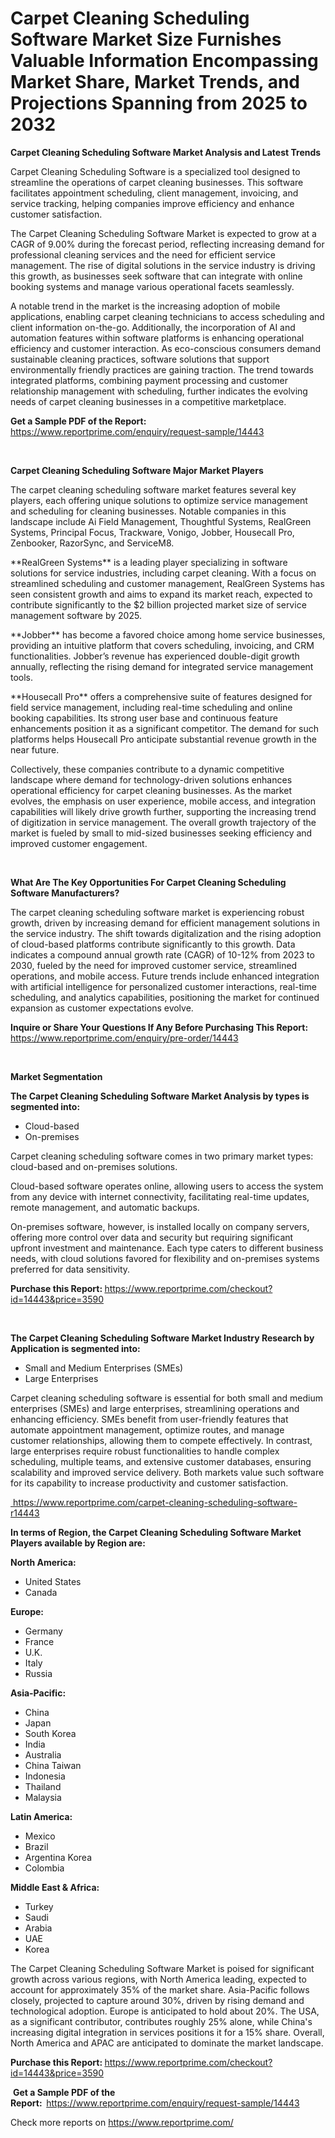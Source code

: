 <p><h1>Carpet Cleaning Scheduling Software Market Size Furnishes Valuable Information Encompassing Market Share, Market Trends, and Projections Spanning from 2025 to 2032</h1></p><p><strong>Carpet Cleaning Scheduling Software Market Analysis and Latest Trends</strong></p>
<p><p>Carpet Cleaning Scheduling Software is a specialized tool designed to streamline the operations of carpet cleaning businesses. This software facilitates appointment scheduling, client management, invoicing, and service tracking, helping companies improve efficiency and enhance customer satisfaction. </p><p>The Carpet Cleaning Scheduling Software Market is expected to grow at a CAGR of 9.00% during the forecast period, reflecting increasing demand for professional cleaning services and the need for efficient service management. The rise of digital solutions in the service industry is driving this growth, as businesses seek software that can integrate with online booking systems and manage various operational facets seamlessly.</p><p>A notable trend in the market is the increasing adoption of mobile applications, enabling carpet cleaning technicians to access scheduling and client information on-the-go. Additionally, the incorporation of AI and automation features within software platforms is enhancing operational efficiency and customer interaction. As eco-conscious consumers demand sustainable cleaning practices, software solutions that support environmentally friendly practices are gaining traction. The trend towards integrated platforms, combining payment processing and customer relationship management with scheduling, further indicates the evolving needs of carpet cleaning businesses in a competitive marketplace.</p></p>
<p><strong>Get a Sample PDF of the Report:&nbsp;</strong> <a href="https://www.reportprime.com/enquiry/request-sample/14443?utm_campaign=3073&utm_medium=2&utm_source=Github&utm_content=ia&utm_term=20032025&utm_id=carpet-cleaning-scheduling-software">https://www.reportprime.com/enquiry/request-sample/14443</a></p>
<p>&nbsp;</p>
<p><strong>Carpet Cleaning Scheduling Software Major Market Players</strong></p>
<p><p>The carpet cleaning scheduling software market features several key players, each offering unique solutions to optimize service management and scheduling for cleaning businesses. Notable companies in this landscape include Ai Field Management, Thoughtful Systems, RealGreen Systems, Principal Focus, Trackware, Vonigo, Jobber, Housecall Pro, Zenbooker, RazorSync, and ServiceM8.</p><p>**RealGreen Systems** is a leading player specializing in software solutions for service industries, including carpet cleaning. With a focus on streamlined scheduling and customer management, RealGreen Systems has seen consistent growth and aims to expand its market reach, expected to contribute significantly to the $2 billion projected market size of service management software by 2025.</p><p>**Jobber** has become a favored choice among home service businesses, providing an intuitive platform that covers scheduling, invoicing, and CRM functionalities. Jobber’s revenue has experienced double-digit growth annually, reflecting the rising demand for integrated service management tools. </p><p>**Housecall Pro** offers a comprehensive suite of features designed for field service management, including real-time scheduling and online booking capabilities. Its strong user base and continuous feature enhancements position it as a significant competitor. The demand for such platforms helps Housecall Pro anticipate substantial revenue growth in the near future.</p><p>Collectively, these companies contribute to a dynamic competitive landscape where demand for technology-driven solutions enhances operational efficiency for carpet cleaning businesses. As the market evolves, the emphasis on user experience, mobile access, and integration capabilities will likely drive growth further, supporting the increasing trend of digitization in service management. The overall growth trajectory of the market is fueled by small to mid-sized businesses seeking efficiency and improved customer engagement.</p></p>
<p>&nbsp;</p>
<p><strong>What Are The Key Opportunities For Carpet Cleaning Scheduling Software Manufacturers?</strong></p>
<p><p>The carpet cleaning scheduling software market is experiencing robust growth, driven by increasing demand for efficient management solutions in the service industry. The shift towards digitalization and the rising adoption of cloud-based platforms contribute significantly to this growth. Data indicates a compound annual growth rate (CAGR) of 10-12% from 2023 to 2030, fueled by the need for improved customer service, streamlined operations, and mobile access. Future trends include enhanced integration with artificial intelligence for personalized customer interactions, real-time scheduling, and analytics capabilities, positioning the market for continued expansion as customer expectations evolve.</p></p>
<p><strong>Inquire or Share Your Questions If Any Before Purchasing This Report:</strong> <a href="https://www.reportprime.com/enquiry/pre-order/14443?utm_campaign=3073&utm_medium=2&utm_source=Github&utm_content=ia&utm_term=20032025&utm_id=carpet-cleaning-scheduling-software">https://www.reportprime.com/enquiry/pre-order/14443</a></p>
<p>&nbsp;</p>
<p><strong>Market Segmentation</strong></p>
<p><strong>The Carpet Cleaning Scheduling Software Market Analysis by types is segmented into:</strong></p>
<p><ul><li>Cloud-based</li><li>On-premises</li></ul></p>
<p><p>Carpet cleaning scheduling software comes in two primary market types: cloud-based and on-premises solutions. </p><p>Cloud-based software operates online, allowing users to access the system from any device with internet connectivity, facilitating real-time updates, remote management, and automatic backups. </p><p>On-premises software, however, is installed locally on company servers, offering more control over data and security but requiring significant upfront investment and maintenance. Each type caters to different business needs, with cloud solutions favored for flexibility and on-premises systems preferred for data sensitivity.</p></p>
<p><strong>Purchase this Report:&nbsp;</strong><a href="https://www.reportprime.com/checkout?id=14443&price=3590&utm_campaign=3073&utm_medium=2&utm_source=Github&utm_content=ia&utm_term=20032025&utm_id=carpet-cleaning-scheduling-software">https://www.reportprime.com/checkout?id=14443&price=3590</a></p>
<p>&nbsp;</p>
<p><strong>The Carpet Cleaning Scheduling Software Market Industry Research by Application is segmented into:</strong></p>
<p><ul><li>Small and Medium Enterprises (SMEs)</li><li>Large Enterprises</li></ul></p>
<p><p>Carpet cleaning scheduling software is essential for both small and medium enterprises (SMEs) and large enterprises, streamlining operations and enhancing efficiency. SMEs benefit from user-friendly features that automate appointment management, optimize routes, and manage customer relationships, allowing them to compete effectively. In contrast, large enterprises require robust functionalities to handle complex scheduling, multiple teams, and extensive customer databases, ensuring scalability and improved service delivery. Both markets value such software for its capability to increase productivity and customer satisfaction.</p></p>
<p><a href="https://www.reportprime.com/carpet-cleaning-scheduling-software-r14443?utm_campaign=3073&utm_medium=2&utm_source=Github&utm_content=ia&utm_term=20032025&utm_id=carpet-cleaning-scheduling-software">&nbsp;https://www.reportprime.com/carpet-cleaning-scheduling-software-r14443</a></p>
<p><strong>In terms of Region, the Carpet Cleaning Scheduling Software Market Players available by Region are:</strong></p>
<p>
    <p> <strong> North America: </strong>
        <ul>
            <li>United States</li>
            <li>Canada</li>
        </ul>
        </p> 
    <p> <strong> Europe: </strong>
        <ul>
            <li>Germany</li>
            <li>France</li>
            <li>U.K.</li>
            <li>Italy</li>
            <li>Russia</li>
        </ul>
        </p> 
    <p> <strong> Asia-Pacific: </strong>
        <ul>
            <li>China</li>
            <li>Japan</li>
            <li>South Korea</li>
            <li>India</li>
            <li>Australia</li>
            <li>China Taiwan</li>
            <li>Indonesia</li>
            <li>Thailand</li>
            <li>Malaysia</li>
        </ul>
        </p> 
    <p> <strong> Latin America: </strong>
        <ul>
            <li>Mexico</li>
            <li>Brazil</li>
            <li>Argentina Korea</li>
            <li>Colombia</li>
        </ul>
        </p> 
    <p> <strong> Middle East & Africa: </strong>
        <ul>
            <li>Turkey</li>
            <li>Saudi</li>
            <li>Arabia</li>
            <li>UAE</li>
            <li>Korea</li>
        </ul>
    </p>
    </p>
<p><p>The Carpet Cleaning Scheduling Software Market is poised for significant growth across various regions, with North America leading, expected to account for approximately 35% of the market share. Asia-Pacific follows closely, projected to capture around 30%, driven by rising demand and technological adoption. Europe is anticipated to hold about 20%. The USA, as a significant contributor, contributes roughly 25% alone, while China's increasing digital integration in services positions it for a 15% share. Overall, North America and APAC are anticipated to dominate the market landscape.</p></p>
<p><strong>Purchase this Report: </strong><a href="https://www.reportprime.com/checkout?id=14443&price=3590&utm_campaign=3073&utm_medium=2&utm_source=Github&utm_content=ia&utm_term=20032025&utm_id=carpet-cleaning-scheduling-software">https://www.reportprime.com/checkout?id=14443&price=3590</a></p>
<p>&nbsp;<strong>Get a Sample PDF of the Report:&nbsp;&nbsp;</strong><a href="https://www.reportprime.com/enquiry/request-sample/14443?utm_campaign=3073&utm_medium=2&utm_source=Github&utm_content=ia&utm_term=20032025&utm_id=carpet-cleaning-scheduling-software">https://www.reportprime.com/enquiry/request-sample/14443</a></p>
<p><strong></strong></p>
<p>Check more reports on <a href="https://www.reportprime.com/?utm_campaign=3073&utm_medium=2&utm_source=Github&utm_content=ia&utm_term=20032025&utm_id=carpet-cleaning-scheduling-software">https://www.reportprime.com/</a></p>